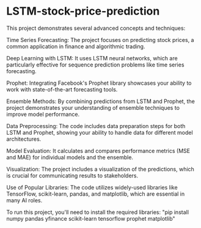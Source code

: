 # LSTM-stock-price-prediction

This project demonstrates several advanced concepts and techniques:

Time Series Forecasting: The project focuses on predicting stock prices, a common application in finance and algorithmic trading.

Deep Learning with LSTM: It uses LSTM neural networks, which are particularly effective for sequence prediction problems like time series forecasting.

Prophet: Integrating Facebook's Prophet library showcases your ability to work with state-of-the-art forecasting tools.

Ensemble Methods: By combining predictions from LSTM and Prophet, the project demonstrates your understanding of ensemble techniques to improve model performance.

Data Preprocessing: The code includes data preparation steps for both LSTM and Prophet, showing your ability to handle data for different model architectures.

Model Evaluation: It calculates and compares performance metrics (MSE and MAE) for individual models and the ensemble.

Visualization: The project includes a visualization of the predictions, which is crucial for communicating results to stakeholders.

Use of Popular Libraries: The code utilizes widely-used libraries like TensorFlow, scikit-learn, pandas, and matplotlib, which are essential in many AI roles.


To run this project, you'll need to install the required libraries: "pip install numpy pandas yfinance scikit-learn tensorflow prophet matplotlib"
